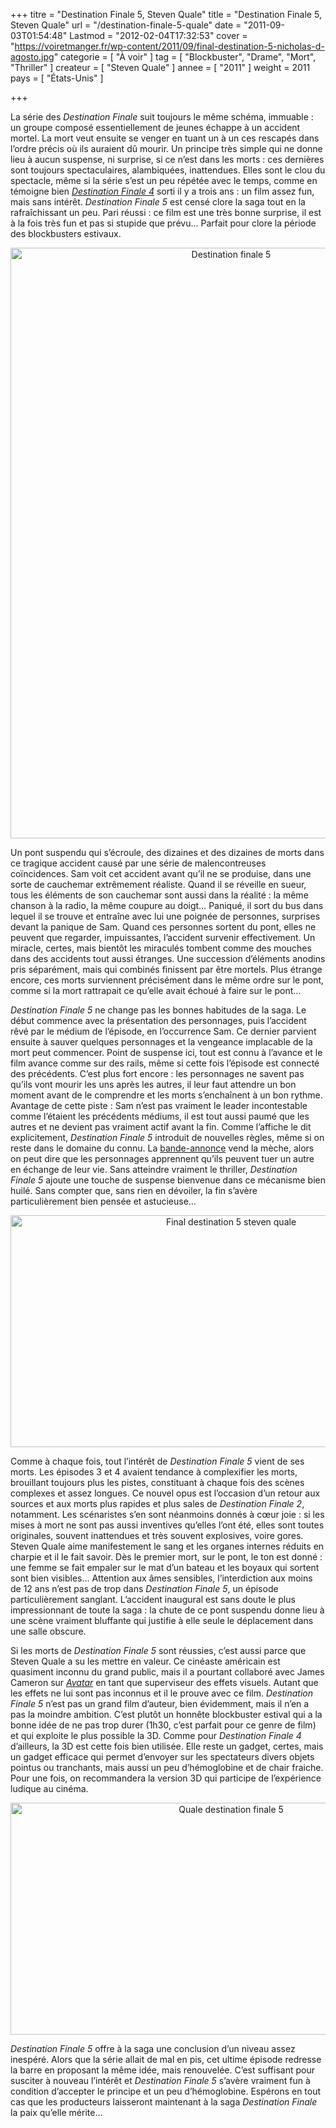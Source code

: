 +++
titre = "Destination Finale 5, Steven Quale"
title = "Destination Finale 5, Steven Quale"
url = "/destination-finale-5-quale"
date = "2011-09-03T01:54:48"
Lastmod = "2012-02-04T17:32:53"
cover = "https://voiretmanger.fr/wp-content/2011/09/final-destination-5-nicholas-d-agosto.jpg"
categorie = [ "À voir" ]
tag = [ "Blockbuster", "Drame", "Mort", "Thriller" ]
createur = [ "Steven Quale" ]
annee = [ "2011" ]
weight = 2011
pays = [ "États-Unis" ]

+++

<p>La série des <em>Destination Finale</em> suit toujours le même schéma, immuable : un groupe composé essentiellement de jeunes échappe à un accident mortel. La mort veut ensuite se venger en tuant un à un ces rescapés dans l&rsquo;ordre précis où ils auraient dû mourir. Un principe très simple qui ne donne lieu à aucun suspense, ni surprise, si ce n&rsquo;est dans les morts : ces dernières sont toujours spectaculaires, alambiquées, inattendues. Elles sont le clou du spectacle, même si la série s&rsquo;est un peu répétée avec le temps, comme en témoigne bien <em><a href="https://voiretmanger.fr/2009/09/03/destination-finale-4/">Destination Finale 4</a></em> sorti il y a trois ans : un film assez fun, mais sans intérêt. <em>Destination Finale 5</em> est censé clore la saga tout en la rafraîchissant un peu. Pari réussi : ce film est une très bonne surprise, il est à la fois très fun et pas si stupide que prévu… Parfait pour clore la période des blockbusters estivaux.</p>
<div style="text-align: center;"><a href="http://www.allocine.fr/film/fichefilm_gen_cfilm=185311.html"><img src="https://voiretmanger.fr/wp-content/2011/09/destination-finale-5.jpg" alt="Destination finale  5" width="690" height="945" border="0" /></a></div>
<p>Un pont suspendu qui s&rsquo;écroule, des dizaines et des dizaines de morts dans ce tragique accident causé par une série de malencontreuses coïncidences. Sam voit cet accident avant qu&rsquo;il ne se produise, dans une sorte de cauchemar extrêmement réaliste. Quand il se réveille en sueur, tous les éléments de son cauchemar sont aussi dans la réalité : la même chanson à la radio, la même coupure au doigt… Paniqué, il sort du bus dans lequel il se trouve et entraîne avec lui une poignée de personnes, surprises devant la panique de Sam. Quand ces personnes sortent du pont, elles ne peuvent que regarder, impuissantes, l&rsquo;accident survenir effectivement. Un miracle, certes, mais bientôt les miraculés tombent comme des mouches dans des accidents tout aussi étranges. Une succession d&rsquo;éléments anodins pris séparément, mais qui combinés finissent par être mortels. Plus étrange encore, ces morts surviennent précisément dans le même ordre sur le pont, comme si la mort rattrapait ce qu&rsquo;elle avait échoué à faire sur le pont…</p>
<p><em>Destination Finale 5</em> ne change pas les bonnes habitudes de la saga. Le début commence avec la présentation des personnages, puis l&rsquo;accident rêvé par le médium de l&rsquo;épisode, en l&rsquo;occurrence Sam. Ce dernier parvient ensuite à sauver quelques personnages et la vengeance implacable de la mort peut commencer. Point de suspense ici, tout est connu à l&rsquo;avance et le film avance comme sur des rails, même si cette fois l&rsquo;épisode est connecté des précédents. C&rsquo;est plus fort encore : les personnages ne savent pas qu&rsquo;ils vont mourir les uns après les autres, il leur faut attendre un bon moment avant de le comprendre et les morts s&rsquo;enchaînent à un bon rythme. Avantage de cette piste : Sam n&rsquo;est pas vraiment le leader incontestable comme l&rsquo;étaient les précédents médiums, il est tout aussi paumé que les autres et ne devient pas vraiment actif avant la fin. Comme l&rsquo;affiche le dit explicitement, <em>Destination Finale 5</em> introduit de nouvelles règles, même si on reste dans le domaine du connu. La <a href="http://www.youtube.com/watch?v=C1gde41GG1s">bande-annonce</a> vend la mèche, alors on peut dire que les personnages apprennent qu&rsquo;ils peuvent tuer un autre en échange de leur vie. Sans atteindre vraiment le thriller, <em>Destination Finale 5</em> ajoute une touche de suspense bienvenue dans ce mécanisme bien huilé. Sans compter que, sans rien en dévoiler, la fin s&rsquo;avère particulièrement bien pensée et astucieuse…</p>
<div style="text-align: center;"><img class="aligncenter" style="border-style: initial; border-color: initial; border-width: 0px;" src="https://voiretmanger.fr/wp-content/2011/09/final-destination-5-steven-quale.jpg" alt="Final destination 5 steven quale" width="690" height="371" border="0" /></div>
<p>Comme à chaque fois, tout l&rsquo;intérêt de <em>Destination Finale 5</em> vient de ses morts. Les épisodes 3 et 4 avaient tendance à complexifier les morts, brouillant toujours plus les pistes, constituant à chaque fois des scènes complexes et assez longues. Ce nouvel opus est l&rsquo;occasion d&rsquo;un retour aux sources et aux morts plus rapides et plus sales de <em>Destination Finale 2</em>, notamment. Les scénaristes s&rsquo;en sont néanmoins donnés à cœur joie : si les mises à mort ne sont pas aussi inventives qu&rsquo;elles l&rsquo;ont été, elles sont toutes originales, souvent inattendues et très souvent explosives, voire gores. Steven Quale aime manifestement le sang et les organes internes réduits en charpie et il le fait savoir. Dès le premier mort, sur le pont, le ton est donné : une femme se fait empaler sur le mat d&rsquo;un bateau et les boyaux qui sortent sont bien visibles… Attention aux âmes sensibles, l&rsquo;interdiction aux moins de 12 ans n&rsquo;est pas de trop dans <em>Destination Finale 5</em>, un épisode particulièrement sanglant. L&rsquo;accident inaugural est sans doute le plus impressionnant de toute la saga : la chute de ce pont suspendu donne lieu à une scène vraiment bluffante qui justifie à elle seule le déplacement dans une salle obscure.</p>
<p>Si les morts de <em>Destination Finale 5</em> sont réussies, c&rsquo;est aussi parce que Steven Quale a su les mettre en valeur. Ce cinéaste américain est quasiment inconnu du grand public, mais il a pourtant collaboré avec James Cameron sur <em><a href="https://voiretmanger.fr/2009/12/18/avatar-james-cameron/">Avatar</a></em> en tant que superviseur des effets visuels. Autant que les effets ne lui sont pas inconnus et il le prouve avec ce film. <em>Destination Finale 5</em> n&rsquo;est pas un grand film d&rsquo;auteur, bien évidemment, mais il n&rsquo;en a pas la moindre ambition. C&rsquo;est plutôt un honnête blockbuster estival qui a la bonne idée de ne pas trop durer (1h30, c&rsquo;est parfait pour ce genre de film) et qui exploite le plus possible la 3D. Comme pour <em>Destination Finale 4</em> d&rsquo;ailleurs, la 3D est cette fois bien utilisée. Elle reste un gadget, certes, mais un gadget efficace qui permet d&rsquo;envoyer sur les spectateurs divers objets pointus ou tranchants, mais aussi un peu d&rsquo;hémoglobine et de chair fraiche. Pour une fois, on recommandera la version 3D qui participe de l&rsquo;expérience ludique au cinéma.</p>
<div style="text-align: center;"><img class="aligncenter" style="border-style: initial; border-color: initial; border-width: 0px;" src="https://voiretmanger.fr/wp-content/2011/09/quale-destination-finale-5.jpg" alt="Quale destination finale 5" width="690" height="371" border="0" /></div>
<p><em>Destination Finale 5</em> offre à la saga une conclusion d&rsquo;un niveau assez inespéré. Alors que la série allait de mal en pis, cet ultime épisode redresse la barre en proposant la même idée, mais renouvelée. C&rsquo;est suffisant pour susciter à nouveau l&rsquo;intérêt et <em>Destination Finale 5</em> s&rsquo;avère vraiment fun à condition d&rsquo;accepter le principe et un peu d&rsquo;hémoglobine. Espérons en tout cas que les producteurs laisseront maintenant à la saga <em>Destination Finale</em> la paix qu&rsquo;elle mérite…</p>


